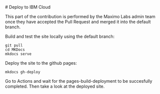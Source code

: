 # Deploy to IBM Cloud

This part of the contribution is performed by the Maximo Labs admin team once they have accepted the Pull Request and merged it into the default branch.</br>

Build and test the site locally using the default branch:

    git pull
    cd MKDocs
    mkdocs serve
 
Deploy the site to the github pages:
 
    mkdocs gh-deploy

Go to Actions and wait for the pages-build-deployment to be succesfully completed.
Then take a look at the deployed site.